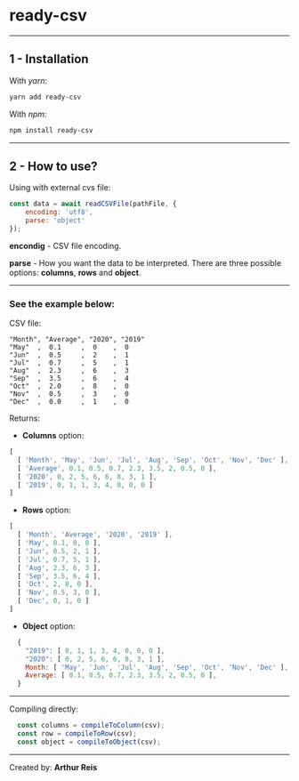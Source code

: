 # ready-csv

---

## 1 - Installation

With *yarn*:

``` bash
yarn add ready-csv 
``` 

With *npm*:


``` bash
npm install ready-csv 
``` 

---

##  2 - How to use?

Using with external cvs file:

``` js
const data = await readCSVFile(pathFile, {
    encoding: 'utf8',
    parse: 'object'
});
``` 
**encondig** - CSV file encoding.

**parse** - How you want the data to be interpreted. There are three possible options: **columns**, **rows** and **object**.

---

### See the example below:

CSV file:

``` csv
"Month", "Average", "2020", "2019"
"May"  ,  0.1     ,  0    ,  0
"Jun"  ,  0.5     ,  2    ,  1
"Jul"  ,  0.7     ,  5    ,  1
"Aug"  ,  2.3     ,  6    ,  3 
"Sep"  ,  3.5     ,  6    ,  4
"Oct"  ,  2.0     ,  8    ,  0
"Nov"  ,  0.5     ,  3    ,  0 
"Dec"  ,  0.0     ,  1    ,  0 
``` 

Returns:

- **Columns** option:

``` js
[
  [ 'Month', 'May', 'Jun', 'Jul', 'Aug', 'Sep', 'Oct', 'Nov', 'Dec' ],
  [ 'Average', 0.1, 0.5, 0.7, 2.3, 3.5, 2, 0.5, 0 ],
  [ '2020', 0, 2, 5, 6, 6, 8, 3, 1 ],
  [ '2019', 0, 1, 1, 3, 4, 0, 0, 0 ]
]
```
- **Rows** option:

``` js 
[
  [ 'Month', 'Average', '2020', '2019' ],
  [ 'May', 0.1, 0, 0 ],
  [ 'Jun', 0.5, 2, 1 ],
  [ 'Jul', 0.7, 5, 1 ],
  [ 'Aug', 2.3, 6, 3 ],
  [ 'Sep', 3.5, 6, 4 ],
  [ 'Oct', 2, 8, 0 ],
  [ 'Nov', 0.5, 3, 0 ],
  [ 'Dec', 0, 1, 0 ]
]
```

- **Object** option:

``` js
  {
    "2019": [ 0, 1, 1, 3, 4, 0, 0, 0 ],
    "2020": [ 0, 2, 5, 6, 6, 8, 3, 1 ],
    Month: [ 'May', 'Jun', 'Jul', 'Aug', 'Sep', 'Oct', 'Nov', 'Dec' ],
    Average: [ 0.1, 0.5, 0.7, 2.3, 3.5, 2, 0.5, 0 ],
  }
```

---

Compiling directly:

``` js   
  const columns = compileToColumn(csv); 
  const row = compileToRow(csv);
  const object = compileToObject(csv);
```

---

Created by: **Arthur Reis**

